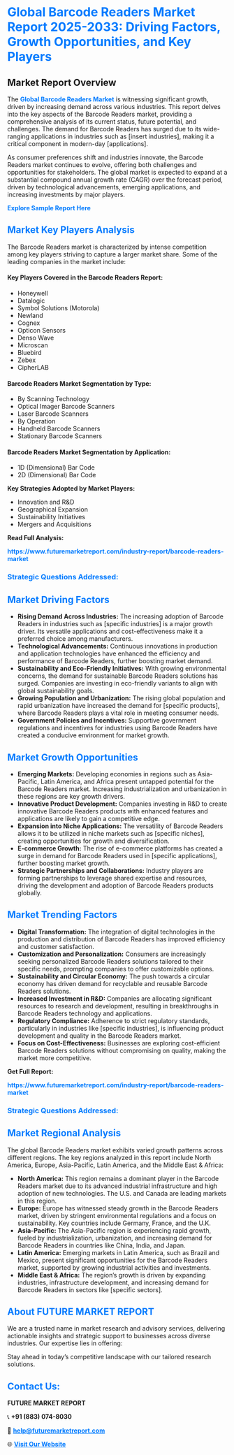 <h1 style="color: #007BFF;">Global Barcode Readers Market Report 2025-2033: Driving Factors, Growth Opportunities, and Key Players</h1>

<section id="overview">
<h2>Market Report Overview</h2>
<p>The <a href="https://www.futuremarketreport.com/industry-report/barcode-readers-market" style="color: #007BFF; text-decoration: none;"><strong>Global Barcode Readers Market</strong></a> is witnessing significant growth, driven by increasing demand across various industries. This report delves into the key aspects of the Barcode Readers market, providing a comprehensive analysis of its current status, future potential, and challenges. The demand for Barcode Readers has surged due to its wide-ranging applications in industries such as [insert industries], making it a critical component in modern-day [applications].</p>
<p>As consumer preferences shift and industries innovate, the Barcode Readers market continues to evolve, offering both challenges and opportunities for stakeholders. The global market is expected to expand at a substantial compound annual growth rate (CAGR) over the forecast period, driven by technological advancements, emerging applications, and increasing investments by major players.</p>
</section>

<section id="overview">
<p><a href="https://www.futuremarketreport.com/request-sample/reportId=96640" style="color: #007BFF; text-decoration: none;"><strong>Explore Sample Report Here</strong></a></p>
</section>

<section id="key-players">
<h2 style="color: #007BFF;">Market Key Players Analysis</h2>
<p>The Barcode Readers market is characterized by intense competition among key players striving to capture a larger market share. Some of the leading companies in the market include:</p>
<h4>Key Players Covered in the Barcode Readers Report:</h4>
<ul><li>Honeywell</li><li>Datalogic</li><li>Symbol Solutions (Motorola)</li><li>Newland</li><li>Cognex</li><li>Opticon Sensors</li><li>Denso Wave</li><li>Microscan</li><li>Bluebird</li><li>Zebex</li><li>CipherLAB</li></ul>
<h4>Barcode Readers Market Segmentation by Type:</h4>
<ul><li>By Scanning Technology</li><li>Optical Imager Barcode Scanners</li><li>Laser Barcode Scanners</li><li>By Operation</li><li>Handheld Barcode Scanners</li><li>Stationary Barcode Scanners</li></ul>

<h4>Barcode Readers Market Segmentation by Application:</h4>
<ul><li>1D (Dimensional) Bar Code</li><li>2D (Dimensional) Bar Code</li></ul>
<p><strong>Key Strategies Adopted by Market Players:</strong></p>
<ul>
<li>Innovation and R&D</li>
<li>Geographical Expansion</li>
<li>Sustainability Initiatives</li>
<li>Mergers and Acquisitions</li>
</ul>
</section>

<section>
<p><strong>Read Full Analysis: </strong></p><a href="https://www.futuremarketreport.com/industry-report/barcode-readers-market" style="color: #007BFF; text-decoration: none;"><strong>https://www.futuremarketreport.com/industry-report/barcode-readers-market</strong></a>
<h3 style="color: #007BFF;">Strategic Questions Addressed:</h3>
</section>

<section id="driving-factors">
<h2 style="color: #007BFF;">Market Driving Factors</h2>
<ul>
<li><strong>Rising Demand Across Industries:</strong> The increasing adoption of Barcode Readers in industries such as [specific industries] is a major growth driver. Its versatile applications and cost-effectiveness make it a preferred choice among manufacturers.</li>
<li><strong>Technological Advancements:</strong> Continuous innovations in production and application technologies have enhanced the efficiency and performance of Barcode Readers, further boosting market demand.</li>
<li><strong>Sustainability and Eco-Friendly Initiatives:</strong> With growing environmental concerns, the demand for sustainable Barcode Readers solutions has surged. Companies are investing in eco-friendly variants to align with global sustainability goals.</li>
<li><strong>Growing Population and Urbanization:</strong> The rising global population and rapid urbanization have increased the demand for [specific products], where Barcode Readers plays a vital role in meeting consumer needs.</li>
<li><strong>Government Policies and Incentives:</strong> Supportive government regulations and incentives for industries using Barcode Readers have created a conducive environment for market growth.</li>
</ul>
</section>

<section id="growth-opportunities">
<h2 style="color: #007BFF;">Market Growth Opportunities</h2>
<ul>
<li><strong>Emerging Markets:</strong> Developing economies in regions such as Asia-Pacific, Latin America, and Africa present untapped potential for the Barcode Readers market. Increasing industrialization and urbanization in these regions are key growth drivers.</li>
<li><strong>Innovative Product Development:</strong> Companies investing in R&D to create innovative Barcode Readers products with enhanced features and applications are likely to gain a competitive edge.</li>
<li><strong>Expansion into Niche Applications:</strong> The versatility of Barcode Readers allows it to be utilized in niche markets such as [specific niches], creating opportunities for growth and diversification.</li>
<li><strong>E-commerce Growth:</strong> The rise of e-commerce platforms has created a surge in demand for Barcode Readers used in [specific applications], further boosting market growth.</li>
<li><strong>Strategic Partnerships and Collaborations:</strong> Industry players are forming partnerships to leverage shared expertise and resources, driving the development and adoption of Barcode Readers products globally.</li>
</ul>
</section>

<section id="trending-factors">
<h2 style="color: #007BFF;">Market Trending Factors</h2>
<ul>
<li><strong>Digital Transformation:</strong> The integration of digital technologies in the production and distribution of Barcode Readers has improved efficiency and customer satisfaction.</li>
<li><strong>Customization and Personalization:</strong> Consumers are increasingly seeking personalized Barcode Readers solutions tailored to their specific needs, prompting companies to offer customizable options.</li>
<li><strong>Sustainability and Circular Economy:</strong> The push towards a circular economy has driven demand for recyclable and reusable Barcode Readers solutions.</li>
<li><strong>Increased Investment in R&D:</strong> Companies are allocating significant resources to research and development, resulting in breakthroughs in Barcode Readers technology and applications.</li>
<li><strong>Regulatory Compliance:</strong> Adherence to strict regulatory standards, particularly in industries like [specific industries], is influencing product development and quality in the Barcode Readers market.</li>
<li><strong>Focus on Cost-Effectiveness:</strong> Businesses are exploring cost-efficient Barcode Readers solutions without compromising on quality, making the market more competitive.</li>
</ul>
</section>

<section>
<p><strong>Get Full Report: </strong></p><a href="https://www.futuremarketreport.com/industry-report/barcode-readers-market" style="color: #007BFF; text-decoration: none;"><strong>https://www.futuremarketreport.com/industry-report/barcode-readers-market</strong></a>
<h3 style="color: #007BFF;">Strategic Questions Addressed:</h3>
</section>


<section id="regional-analysis">
<h2 style="color: #007BFF;">Market Regional Analysis</h2>
<p>The global Barcode Readers market exhibits varied growth patterns across different regions. The key regions analyzed in this report include North America, Europe, Asia-Pacific, Latin America, and the Middle East & Africa:</p>
<ul>
<li><strong>North America:</strong> This region remains a dominant player in the Barcode Readers market due to its advanced industrial infrastructure and high adoption of new technologies. The U.S. and Canada are leading markets in this region.</li>
<li><strong>Europe:</strong> Europe has witnessed steady growth in the Barcode Readers market, driven by stringent environmental regulations and a focus on sustainability. Key countries include Germany, France, and the U.K.</li>
<li><strong>Asia-Pacific:</strong> The Asia-Pacific region is experiencing rapid growth, fueled by industrialization, urbanization, and increasing demand for Barcode Readers in countries like China, India, and Japan.</li>
<li><strong>Latin America:</strong> Emerging markets in Latin America, such as Brazil and Mexico, present significant opportunities for the Barcode Readers market, supported by growing industrial activities and investments.</li>
<li><strong>Middle East & Africa:</strong> The region’s growth is driven by expanding industries, infrastructure development, and increasing demand for Barcode Readers in sectors like [specific sectors].</li>
</ul>
</section>

<footer>
<h2 style="color: #007BFF;">About FUTURE MARKET REPORT</h2>
<p>We are a trusted name in market research and advisory services, delivering actionable insights and strategic support to businesses across diverse industries. Our expertise lies in offering:</p>

<p>Stay ahead in today’s competitive landscape with our tailored research solutions.</p>

<h2 style="color: #007BFF;">Contact Us:</h2>
<p><strong>FUTURE MARKET REPORT</strong></p>
<p>📞 <strong>+91 (883) 074-8030</strong></p>
<p>📧 <strong><a href="mailto:help@futuremarketreport.com" style="color: #007BFF;">help@futuremarketreport.com</a></strong></p>
<p>🌐 <strong><a href="https://www.futuremarketreport.com/" style="color: #007BFF;">Visit Our Website</a></strong></p>
</footer>